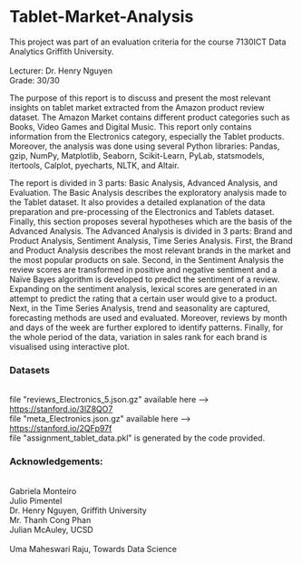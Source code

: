 # Tablet-Market-Analysis
This project was part of an evaluation criteria for the course 7130ICT Data Analytics Griffith University.  
<br>Lecturer: Dr. Henry Nguyen
<br>Grade: 30/30

The purpose of this report is to discuss and present the most relevant insights on tablet market extracted from the Amazon product review dataset. The Amazon Market contains different product categories such as Books, Video Games and Digital Music. This report only contains information from the Electronics category, especially the Tablet products. Moreover, the analysis was done using several Python libraries: Pandas, gzip, NumPy, Matplotlib, Seaborn, Scikit-Learn, PyLab, statsmodels, itertools, Calplot, pyecharts, NLTK, and Altair. 

The report is divided in 3 parts: Basic Analysis, Advanced Analysis, and Evaluation.  The Basic Analysis describes the exploratory analysis made to the Tablet dataset. It also provides a detailed explanation of the data preparation and pre-processing of the Electronics and Tablets dataset. Finally, this section proposes several hypotheses which are the basis of the Advanced Analysis.  The Advanced Analysis is divided in 3 parts: Brand and Product Analysis, Sentiment Analysis, Time Series Analysis. First, the Brand and Product Analysis describes the most relevant brands in the market and the most popular products on sale. Second, in the Sentiment Analysis the review scores are transformed in positive and negative sentiment and a Naïve Bayes algorithm is developed to predict the sentiment of a review. Expanding on the sentiment analysis, lexical scores are generated in an attempt to predict the rating that a certain user would give to a product.  Next, in the Time Series Analysis, trend and seasonality are captured, forecasting methods are used and evaluated. Moreover, reviews by month and days of the week are further explored to identify patterns. Finally, for the whole period of the data, variation in sales rank for each brand is visualised using interactive plot.  


### Datasets
<br>file "reviews_Electronics_5.json.gz" available here --> https://stanford.io/3lZ8QO7 
<br>file "meta_Electronics.json.gz" available here --> https://stanford.io/2QFp97f 
<br>file "assignment_tablet_data.pkl" is generated by the code provided.


### Acknowledgements: 
<br>Gabriela Monteiro 
<br>Julio Pimentel 
<br>Dr. Henry Nguyen, Griffith University 
<br>Mr. Thanh Cong Phan 
<br>Julian McAuley, UCSD <br>
<br>Uma Maheswari Raju, Towards Data Science
